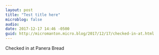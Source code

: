 ```yaml
---
layout: post
title: "Test title here"
microblog: false
audio: 
date: 2017-12-17 14:46 -0500
guid: http://micromanton.micro.blog/2017/12/17/checked-in-at.html
---
```

Checked in at Panera Bread
